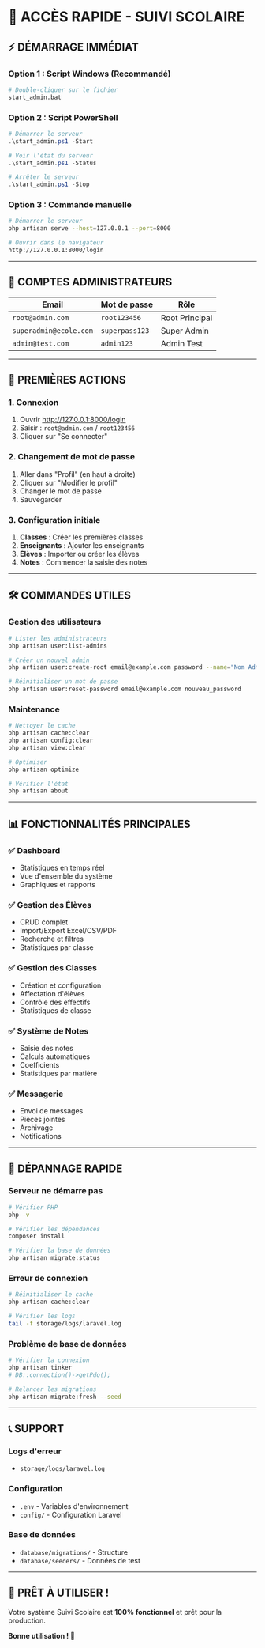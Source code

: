 # 🚀 ACCÈS RAPIDE - SUIVI SCOLAIRE

## ⚡ **DÉMARRAGE IMMÉDIAT**

### **Option 1 : Script Windows (Recommandé)**
```bash
# Double-cliquer sur le fichier
start_admin.bat
```

### **Option 2 : Script PowerShell**
```powershell
# Démarrer le serveur
.\start_admin.ps1 -Start

# Voir l'état du serveur
.\start_admin.ps1 -Status

# Arrêter le serveur
.\start_admin.ps1 -Stop
```

### **Option 3 : Commande manuelle**
```bash
# Démarrer le serveur
php artisan serve --host=127.0.0.1 --port=8000

# Ouvrir dans le navigateur
http://127.0.0.1:8000/login
```

---

## 🔐 **COMPTES ADMINISTRATEURS**

| Email | Mot de passe | Rôle |
|-------|-------------|------|
| `root@admin.com` | `root123456` | Root Principal |
| `superadmin@ecole.com` | `superpass123` | Super Admin |
| `admin@test.com` | `admin123` | Admin Test |

---

## 🎯 **PREMIÈRES ACTIONS**

### **1. Connexion**
1. Ouvrir http://127.0.0.1:8000/login
2. Saisir : `root@admin.com` / `root123456`
3. Cliquer sur "Se connecter"

### **2. Changement de mot de passe**
1. Aller dans "Profil" (en haut à droite)
2. Cliquer sur "Modifier le profil"
3. Changer le mot de passe
4. Sauvegarder

### **3. Configuration initiale**
1. **Classes** : Créer les premières classes
2. **Enseignants** : Ajouter les enseignants
3. **Élèves** : Importer ou créer les élèves
4. **Notes** : Commencer la saisie des notes

---

## 🛠️ **COMMANDES UTILES**

### **Gestion des utilisateurs**
```bash
# Lister les administrateurs
php artisan user:list-admins

# Créer un nouvel admin
php artisan user:create-root email@example.com password --name="Nom Admin"

# Réinitialiser un mot de passe
php artisan user:reset-password email@example.com nouveau_password
```

### **Maintenance**
```bash
# Nettoyer le cache
php artisan cache:clear
php artisan config:clear
php artisan view:clear

# Optimiser
php artisan optimize

# Vérifier l'état
php artisan about
```

---

## 📊 **FONCTIONNALITÉS PRINCIPALES**

### **✅ Dashboard**
- Statistiques en temps réel
- Vue d'ensemble du système
- Graphiques et rapports

### **✅ Gestion des Élèves**
- CRUD complet
- Import/Export Excel/CSV/PDF
- Recherche et filtres
- Statistiques par classe

### **✅ Gestion des Classes**
- Création et configuration
- Affectation d'élèves
- Contrôle des effectifs
- Statistiques de classe

### **✅ Système de Notes**
- Saisie des notes
- Calculs automatiques
- Coefficients
- Statistiques par matière

### **✅ Messagerie**
- Envoi de messages
- Pièces jointes
- Archivage
- Notifications

---

## 🔧 **DÉPANNAGE RAPIDE**

### **Serveur ne démarre pas**
```bash
# Vérifier PHP
php -v

# Vérifier les dépendances
composer install

# Vérifier la base de données
php artisan migrate:status
```

### **Erreur de connexion**
```bash
# Réinitialiser le cache
php artisan cache:clear

# Vérifier les logs
tail -f storage/logs/laravel.log
```

### **Problème de base de données**
```bash
# Vérifier la connexion
php artisan tinker
# DB::connection()->getPdo();

# Relancer les migrations
php artisan migrate:fresh --seed
```

---

## 📞 **SUPPORT**

### **Logs d'erreur**
- `storage/logs/laravel.log`

### **Configuration**
- `.env` - Variables d'environnement
- `config/` - Configuration Laravel

### **Base de données**
- `database/migrations/` - Structure
- `database/seeders/` - Données de test

---

## 🎉 **PRÊT À UTILISER !**

Votre système Suivi Scolaire est **100% fonctionnel** et prêt pour la production.

**Bonne utilisation ! 🚀** 
